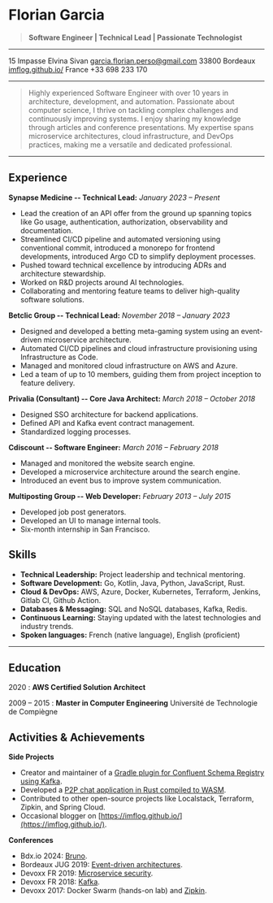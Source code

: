 Florian Garcia
===============

>**Software Engineer | Technical Lead | Passionate Technologist**
 
-----------------------    ------------------------------------------------------------------------
15 Impasse Elvina Sivan     [garcia.florian.perso@gmail.com](mailto:garcia.florian.perso@gmail.com)
33800 Bordeaux                                       [imflog.github.io/](https://imflog.github.io/)
France                                                                              +33 698 233 170              
-----------------------     -----------------------------------------------------------------------

>Highly experienced Software Engineer with over 10 years in architecture, development, and automation.
>Passionate about computer science, I thrive on tackling complex challenges and continuously improving systems.
>I enjoy sharing my knowledge through articles and conference presentations.
>My expertise spans microservice architectures, cloud infrastructure, and DevOps practices, making me a versatile and dedicated professional.

----

Experience
----------

**Synapse Medicine -- Technical Lead:**
*January 2023 – Present*

- Lead the creation of an API offer from the ground up spanning topics like Go usage, authentication, authorization, observability and documentation.
- Streamlined CI/CD pipeline and automated versioning using conventional commit, introduced a monorepo for frontend developments, introduced Argo CD to simplify deployment processes.
- Pushed toward technical excellence by introducing ADRs and architecture stewardship.
- Worked on R&D projects around AI technologies.
- Collaborating and mentoring feature teams to deliver high-quality software solutions.

**Betclic Group -- Technical Lead:**
*November 2018 – January 2023*

- Designed and developed a betting meta-gaming system using an event-driven microservice architecture.
- Automated CI/CD pipelines and cloud infrastructure provisioning using Infrastructure as Code.
- Managed and monitored cloud infrastructure on AWS and Azure.
- Led a team of up to 10 members, guiding them from project inception to feature delivery.

**Privalia (Consultant) -- Core Java Architect:**
*March 2018 – October 2018*

- Designed SSO architecture for backend applications.
- Defined API and Kafka event contract management.
- Standardized logging processes.

**Cdiscount -- Software Engineer:**
*March 2016 – February 2018*

- Managed and monitored the website search engine.
- Developed a microservice architecture around the search engine.
- Introduced an event bus to improve system communication.

**Multiposting Group -- Web Developer:**
*February 2013 – July 2015*

- Developed job post generators.
- Developed an UI to manage internal tools.
- Six-month internship in San Francisco.

Skills
------

* **Technical Leadership:** Project leadership and technical mentoring.
* **Software Development:** Go, Kotlin, Java, Python, JavaScript, Rust.
* **Cloud & DevOps:** AWS, Azure, Docker, Kubernetes, Terraform, Jenkins, Gitlab CI, Github Action.
* **Databases & Messaging:** SQL and NoSQL databases, Kafka, Redis.
* **Continuous Learning:** Staying updated with the latest technologies and industry trends.
* **Spoken languages:** French (native language), English (proficient)

---

Education
---------

2020
:   **AWS Certified Solution Architect**

2009 – 2015
:   **Master in Computer Engineering** Université de Technologie de Compiègne 


Activities & Achievements
-------------------------

**Side Projects**

- Creator and maintainer of a [Gradle plugin for Confluent Schema Registry using Kafka](https://github.com/ImFlog/schema-registry-plugin).
- Developed a [P2P chat application in Rust compiled to WASM](https://github.com/thomastoledo/prust).
- Contributed to other open-source projects like Localstack, Terraform, Zipkin, and Spring Cloud.
- Occasional blogger on [https://imflog.github.io/](https://imflog.github.io/).

**Conferences**

- Bdx.io 2024: [Bruno](https://www.youtube.com/watch?v=dEUN4f6YBHI).
- Bordeaux JUG 2019: [Event-driven architectures](https://www.youtube.com/watch?v=M3JrFOokqbQ).
- Devoxx FR 2019: [Microservice security](https://www.youtube.com/watch?v=v41jO5feEOk).
- Devoxx FR 2018: [Kafka](https://www.youtube.com/watch?v=jrTznPb7Duo).
- Devoxx 2017: Docker Swarm (hands-on lab) and [Zipkin](https://www.youtube.com/watch?v=RExl_EKQmPo).


